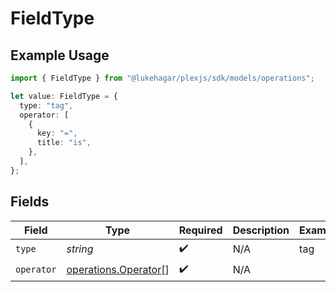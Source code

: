 # FieldType

## Example Usage

```typescript
import { FieldType } from "@lukehagar/plexjs/sdk/models/operations";

let value: FieldType = {
  type: "tag",
  operator: [
    {
      key: "=",
      title: "is",
    },
  ],
};
```

## Fields

| Field                                                               | Type                                                                | Required                                                            | Description                                                         | Example                                                             |
| ------------------------------------------------------------------- | ------------------------------------------------------------------- | ------------------------------------------------------------------- | ------------------------------------------------------------------- | ------------------------------------------------------------------- |
| `type`                                                              | *string*                                                            | :heavy_check_mark:                                                  | N/A                                                                 | tag                                                                 |
| `operator`                                                          | [operations.Operator](../../../sdk/models/operations/operator.md)[] | :heavy_check_mark:                                                  | N/A                                                                 |                                                                     |